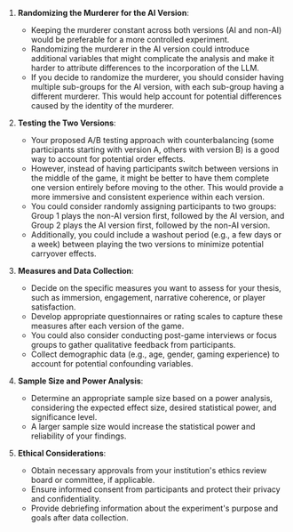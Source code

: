 
1. **Randomizing the Murderer for the AI Version**:
   - Keeping the murderer constant across both versions (AI and non-AI) would be preferable for a more controlled experiment.
   - Randomizing the murderer in the AI version could introduce additional variables that might complicate the analysis and make it harder to attribute differences to the incorporation of the LLM.
   - If you decide to randomize the murderer, you should consider having multiple sub-groups for the AI version, with each sub-group having a different murderer. This would help account for potential differences caused by the identity of the murderer.

2. **Testing the Two Versions**:
   - Your proposed A/B testing approach with counterbalancing (some participants starting with version A, others with version B) is a good way to account for potential order effects.
   - However, instead of having participants switch between versions in the middle of the game, it might be better to have them complete one version entirely before moving to the other. This would provide a more immersive and consistent experience within each version.
   - You could consider randomly assigning participants to two groups: Group 1 plays the non-AI version first, followed by the AI version, and Group 2 plays the AI version first, followed by the non-AI version.
   - Additionally, you could include a washout period (e.g., a few days or a week) between playing the two versions to minimize potential carryover effects.

3. **Measures and Data Collection**:
   - Decide on the specific measures you want to assess for your thesis, such as immersion, engagement, narrative coherence, or player satisfaction.
   - Develop appropriate questionnaires or rating scales to capture these measures after each version of the game.
   - You could also consider conducting post-game interviews or focus groups to gather qualitative feedback from participants.
   - Collect demographic data (e.g., age, gender, gaming experience) to account for potential confounding variables.

4. **Sample Size and Power Analysis**:
   - Determine an appropriate sample size based on a power analysis, considering the expected effect size, desired statistical power, and significance level.
   - A larger sample size would increase the statistical power and reliability of your findings.

5. **Ethical Considerations**:
   - Obtain necessary approvals from your institution's ethics review board or committee, if applicable.
   - Ensure informed consent from participants and protect their privacy and confidentiality.
   - Provide debriefing information about the experiment's purpose and goals after data collection.